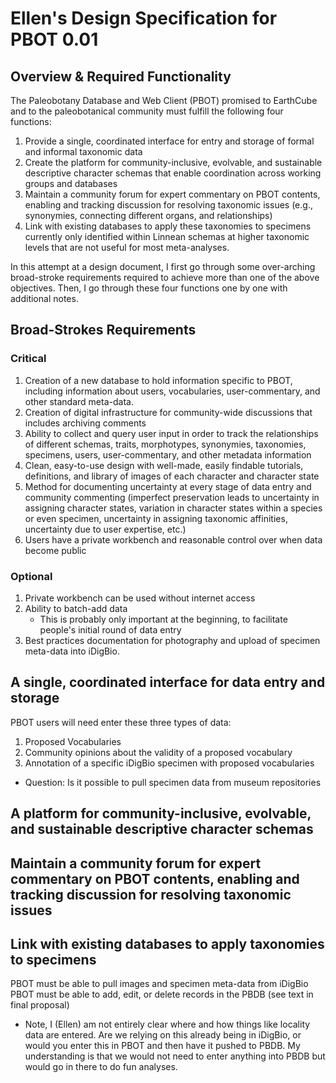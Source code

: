 # Ellen's Design Specification for PBOT 0.01

## Overview & Required Functionality
The Paleobotany Database and Web Client (PBOT) promised to EarthCube and to the paleobotanical community must fulfill the following four functions:
  1. Provide a single, coordinated interface for entry and storage of formal and informal taxonomic data
  2. Create the platform for community-inclusive, evolvable, and sustainable descriptive character schemas that enable coordination across working groups and databases
  3. Maintain a community forum for expert commentary on PBOT contents, enabling and tracking discussion for resolving taxonomic issues (e.g., synonymies, connecting different organs, and relationships)
  4. Link with existing databases to apply these taxonomies to specimens currently only identified within Linnean schemas at higher taxonomic levels that are not useful for most meta-analyses.

In this attempt at a design document, I first go through some over-arching broad-stroke requirements required to achieve more than one of the above objectives. Then, I go through these four functions one by one with additional notes.

## Broad-Strokes Requirements
### Critical
1. Creation of a new database to hold information specific to PBOT, including information about users, vocabularies, user-commentary, and other standard meta-data.
2. Creation of digital infrastructure for community-wide discussions that includes archiving comments
3. Ability to collect and query user input in order to track the relationships of different schemas, traits, morphotypes, synonymies, taxonomies, specimens, users, user-commentary, and other metadata information
4. Clean, easy-to-use design with well-made, easily findable tutorials, definitions, and library of images of each character and character state
5. Method for documenting uncertainty at every stage of data entry and community commenting (imperfect preservation leads to uncertainty in assigning character states, variation in character states within a species or even specimen, uncertainty in assigning taxonomic affinities, uncertainty due to user expertise, etc.)
6. Users have a private workbench and reasonable control over when data become public

### Optional
1. Private workbench can be used without internet access
2. Ability to batch-add data
   * This is probably only important at the beginning, to facilitate people's initial round of data entry
3. Best practices documentation for photography and upload of specimen meta-data into iDigBio.

## A single, coordinated interface for data entry and storage
PBOT users will need enter these three types of data:
  1. Proposed Vocabularies
  2. Community opinions about the validity of a proposed vocabulary
  3. Annotation of a specific iDigBio specimen with proposed vocabularies
- Question: Is it possible to pull specimen data from museum repositories



## A platform for community-inclusive, evolvable, and sustainable descriptive character schemas

## Maintain a community forum for expert commentary on PBOT contents, enabling and tracking discussion for resolving taxonomic issues

## Link with existing databases to apply taxonomies to specimens
PBOT must be able to pull images and specimen meta-data from iDigBio
PBOT must be able to add, edit, or delete records in the PBDB (see text in final proposal)
  * Note, I (Ellen) am not entirely clear where and how things like locality data are entered. Are we relying on this already being in iDigBio, or would you enter this in PBOT and then have it pushed to PBDB. My understanding is that we would not need to enter anything into PBDB but would go in there to do fun analyses.
